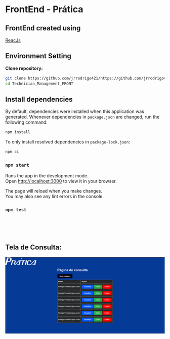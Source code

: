 # FrontEnd - Prática

## FrontEnd created using 
[ReacJs](https://react.dev/learn) 

## Environment Setting

**Clone repository:**
```sh
git clone https://github.com/jrrodrigo421/https://github.com/jrrodrigo421/Technician_Management_FRONT
cd Technician_Management_FRONT
```

## Install dependencies

By default, dependencies were installed when this application was generated.
Whenever dependencies in `package.json` are changed, run the following command:

```sh
npm install
```

To only install resolved dependencies in `package-lock.json`:

```sh
npm ci
```


### `npm start`

Runs the app in the development mode.\
Open [http://localhost:3000](http://localhost:3000) to view it in your browser.

The page will reload when you make changes.\
You may also see any lint errors in the console.

### `npm test`

<br>
<br>
<br>

## Tela de Consulta:
![Tela de Consulta](./public/home.png)